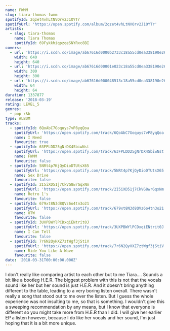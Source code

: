 ```yaml
---
name: FWMM
slug: tiara-thomas-fwmm
spotifyId: 2qzet4vhLtNVOrv2J1OYTr
spotifyUrl: 'https://open.spotify.com/album/2qzet4vhLtNVOrv2J1OYTr'
artists:
  - slug: tiara-thomas
    name: Tiara Thomas
    spotifyId: 69FykkhiqpzqeSNYRxc8BI
covers:
  - url: 'https://i.scdn.co/image/ab67616d0000b2733c18a55cd0ea338190e26d84'
    width: 640
    height: 640
  - url: 'https://i.scdn.co/image/ab67616d00001e023c18a55cd0ea338190e26d84'
    width: 300
    height: 300
  - url: 'https://i.scdn.co/image/ab67616d000048513c18a55cd0ea338190e26d84'
    width: 64
    height: 64
duration: 1337877
release: '2018-03-19'
rating: LEVEL_5
genres:
  - pop r&b
type: ALBUM
tracks:
  - spotifyId: 6QoAbC7Goquys7vP8yqQoa
    spotifyUrl: 'https://open.spotify.com/track/6QoAbC7Goquys7vP8yqQoa'
    name: I Need
    favourite: true
  - spotifyId: 63FPLDD25gNrDX4SbiwNst
    spotifyUrl: 'https://open.spotify.com/track/63FPLDD25gNrDX4SbiwNst'
    name: FWMM
    favourite: false
  - spotifyId: 5NRt4p7KjQyDioDTUtsX65
    spotifyUrl: 'https://open.spotify.com/track/5NRt4p7KjQyDioDTUtsX65'
    name: Sex Drive
    favourite: false
  - spotifyId: 2I5iXD51j7CkVG8wrGqxNm
    spotifyUrl: 'https://open.spotify.com/track/2I5iXD51j7CkVG8wrGqxNm'
    name: Retro 1's
    favourite: false
  - spotifyId: 679xt8N3d8QVz6o4tn3o21
    spotifyUrl: 'https://open.spotify.com/track/679xt8N3d8QVz6o4tn3o21'
    name: OTW
    favourite: false
  - spotifyId: 3UXPBWYlPCDxqiENtrit0J
    spotifyUrl: 'https://open.spotify.com/track/3UXPBWYlPCDxqiENtrit0J'
    name: I Can Tell
    favourite: false
  - spotifyId: 7r6N2QyHXZ7ztWgf3jStiV
    spotifyUrl: 'https://open.spotify.com/track/7r6N2QyHXZ7ztWgf3jStiV'
    name: Ride You Like A Wave
    favourite: false
date: '2018-03-31T00:00:00.000Z'
---
```

I don't really like comparing artist to each other but to me Tiara.... Sounds a bit like a
bootleg H.E.R. The biggest problem with this is not that the vocals sound like her but her
sound is just H.E.R. And it doesn't bring anything different to the table, leading to a very
boring listen overall. There wasn't really a song that stood out to me over the listen. But
I guess the whole experience was not insulting to me, so that is something. I wouldn't give
this a sweeping recommendation by any means, but I know that everyone is different so you might
take more from H.E.R than I did. I will give her earlier EP a listen however, because I do
like her vocals and her sound, I'm just hoping that it is a bit more unique.
